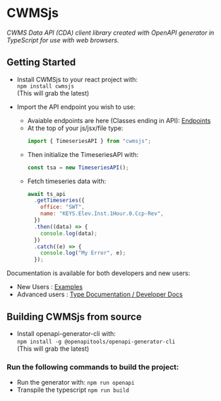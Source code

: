 # CWMSjs

_CWMS Data API (CDA) client library created with OpenAPI generator in TypeScript for use with web browsers._

## Getting Started

- Install CWMSjs to your react project with:  
   `npm install cwmsjs`  
   (This will grab the latest)

- Import the API endpoint you wish to use:
  - Avaiable endpoints are here (Classes ending in API): [Endpoints](https://hydrologicengineeringcenter.github.io/cwms-data-api-client-javascript/modules.html)
  - At the top of your js/jsx/file type:
    ```javascript
    import { TimeseriesAPI } from "cwmsjs";
    ```
  - Then initialize the TimeseriesAPI with:
    ```javascript
    const tsa = new TimeseriesAPI();
    ```
  - Fetch timeseries data with:
    ```javascript
    await ts_api
      .getTimeseries({
        office: "SWT",
        name: "KEYS.Elev.Inst.1Hour.0.Ccp-Rev",
      })
      .then((data) => {
        console.log(data);
      })
      .catch((e) => {
        console.log("My Error", e);
      });
    ```

Documentation is available for both developers and new users:

- New Users : [Examples](https://hydrologicengineeringcenter.github.io/cwms-data-api-client-javascript/examples/)
- Advanced users : [Type Documentation / Developer Docs](https://hydrologicengineeringcenter.github.io/cwms-data-api-client-javascript/)

## Building CWMSjs from source

- Install openapi-generator-cli with:  
   `npm install -g @openapitools/openapi-generator-cli`  
   (This will grab the latest)

### Run the following commands to build the project:

- Run the generator with:
  `npm run openapi`
- Transpile the typescript
  `npm run build`
